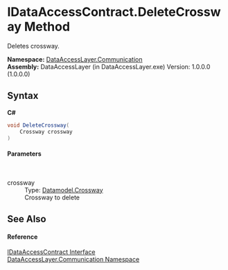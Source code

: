 # IDataAccessContract.DeleteCrossway Method 
 

Deletes crossway.

**Namespace:**&nbsp;<a href="132aae22-a33d-3c4d-ecd5-1aa811c78ed4">DataAccessLayer.Communication</a><br />**Assembly:**&nbsp;DataAccessLayer (in DataAccessLayer.exe) Version: 1.0.0.0 (1.0.0.0)

## Syntax

**C#**<br />
``` C#
void DeleteCrossway(
	Crossway crossway
)
```


#### Parameters
&nbsp;<dl><dt>crossway</dt><dd>Type: <a href="bd723da4-3248-d5d5-7e19-6cbadee3d57f">Datamodel.Crossway</a><br />Crossway to delete</dd></dl>

## See Also


#### Reference
<a href="9fc5e1f2-10f8-beeb-1d12-00dc04479cb0">IDataAccessContract Interface</a><br /><a href="132aae22-a33d-3c4d-ecd5-1aa811c78ed4">DataAccessLayer.Communication Namespace</a><br />